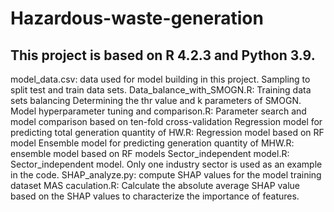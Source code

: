 # Hazardous-waste-generation

## This project is based on R 4.2.3 and Python 3.9.
  model_data.csv: data used for model building in this project.
  Sampling to split test and train data sets.
  Data_balance_with_SMOGN.R: Training data sets balancing
  Determining the thr value and k parameters of SMOGN.
  Model hyperparameter tuning and comparison.R: Parameter search and model comparison based on ten-fold cross-validation
  Regression model for predicting total generation quantity of HW.R: Regression model based on RF model
  Ensemble model for predicting generation quantity of MHW.R: ensemble model based on RF models
  Sector_independent model.R: Sector_independent model. Only one industry sector is used as an example in the code.
  SHAP_analyze.py: compute SHAP values for the model training dataset
  MAS caculation.R: Calculate the absolute average SHAP value based on the SHAP values to characterize the importance of features.


